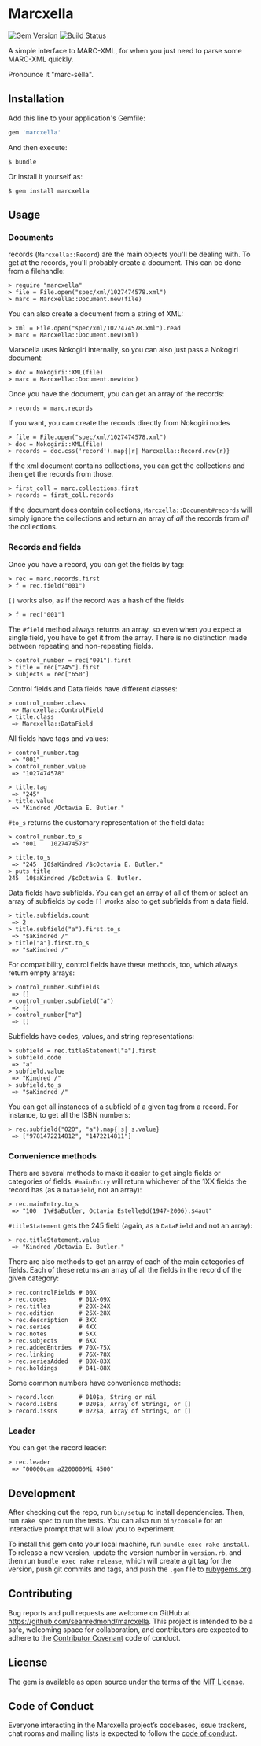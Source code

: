 # Marcxella

[![Gem Version](http://img.shields.io/gem/v/marcxella.svg)][gem]
[![Build Status](http://img.shields.io/travis/seanredmond/marcxella.svg)][travis]

[gem]: https://rubygems.org/gems/marcxella
[travis]: http://travis-ci.org/seanredmond/marcxella

A simple interface to MARC-XML, for when you just need to parse some
MARC-XML quickly.

Pronounce it "marc-sélla".

## Installation

Add this line to your application's Gemfile:

```ruby
gem 'marcxella'
```

And then execute:

    $ bundle

Or install it yourself as:

    $ gem install marcxella

## Usage

### Documents

records (`Marcxella::Record`) are the main objects you'll be dealing with. To get at the records, you'll probably create a document. This can be done from a filehandle:

    > require "marcxella"
    > file = File.open("spec/xml/1027474578.xml")
    > marc = Marcxella::Document.new(file)
    
You can also create a document from a string of XML:

    > xml = File.open("spec/xml/1027474578.xml").read
    > marc = Marcxella::Document.new(xml)
    
Marxcella uses Nokogiri internally, so you can also just pass a Nokogiri
document:

    > doc = Nokogiri::XML(file)
    > marc = Marcxella::Document.new(doc)
    
Once you have the document, you can get an array of the records:

    > records = marc.records
    
If you want, you can create the records directly from Nokogiri nodes

    > file = File.open("spec/xml/1027474578.xml")
    > doc = Nokogiri::XML(file)
    > records = doc.css('record').map{|r| Marcxella::Record.new(r)}
    
If the xml document contains collections, you can get the collections and then
get the records from those.

    > first_coll = marc.collections.first
    > records = first_coll.records

If the document does contain collections, `Marcxella::Document#records` will
simply ignore the collections and return an array of _all_ the records from
_all_ the collections.

### Records and fields

Once you have a record, you can get the fields by tag:

    > rec = marc.records.first
    > f = rec.field("001")
    
`[]` works also, as if the record was a hash of the fields

    > f = rec["001"]
	
The `#field` method always returns an array, so even when you expect a single
field, you have to get it from the array. There is no distinction made between
repeating and non-repeating fields.

    > control_number = rec["001"].first
    > title = rec["245"].first
    > subjects = rec["650"]

Control fields and Data fields have different classes:

    > control_number.class
     => Marcxella::ControlField
    > title.class
     => Marcxella::DataField

All fields have tags and values:

    > control_number.tag
     => "001"
    > control_number.value
     => "1027474578"

    > title.tag
     => "245"
    > title.value
     => "Kindred /Octavia E. Butler."
     
`#to_s` returns the customary representation of the field data:

    > control_number.to_s
     => "001    1027474578"

    > title.to_s
     => "245  10$aKindred /$cOctavia E. Butler."
    > puts title
    245  10$aKindred /$cOctavia E. Butler.
    
Data fields have subfields. You can get an array of all of them or select an
array of subfields by code `[]` works also to get subfields from a data field.

    > title.subfields.count
     => 2
    > title.subfield("a").first.to_s
     => "$aKindred /"
    > title["a"].first.to_s
     => "$aKindred /"

For compatibility, control fields have these methods, too, which always return
empty arrays:

    > control_number.subfields
     => []
    > control_number.subfield("a")
     => []
    > control_number["a"]
     => []

Subfields have codes, values, and string representations:

    > subfield = rec.titleStatement["a"].first
    > subfield.code
     => "a"
    > subfield.value
     => "Kindred /"
    > subfield.to_s
     => "$aKindred /"
     
You can get all instances of a subfield of a given tag from a
record. For instance, to get all the ISBN numbers:

    > rec.subfield("020", "a").map{|s| s.value}
     => ["9781472214812", "1472214811"]

### Convenience methods

There are several methods to make it easier to get single fields or categories
of fields. `#mainEntry` will return whichever of the 1XX fields the record has
(as a `DataField`, not an array):

    > rec.mainEntry.to_s
     => "100  1\#$aButler, Octavia Estelle$d(1947-2006).$4aut"

`#titleStatement` gets the 245 field (again, as a `DataField` and not an array):

    > rec.titleStatement.value
     => "Kindred /Octavia E. Butler."

There are also methods to get an array of each of the main categories of
fields. Each of these returns an array of all the fields in the record of the
given category:

    > rec.controlFields # 00X
    > rec.codes         # 01X-09X
    > rec.titles        # 20X-24X
    > rec.edition       # 25X-28X
    > rec.description   # 3XX
    > rec.series        # 4XX
    > rec.notes         # 5XX
    > rec.subjects      # 6XX
    > rec.addedEntries  # 70X-75X
    > rec.linking       # 76X-78X
    > rec.seriesAdded   # 80X-83X
    > rec.holdings      # 841-88X

Some common numbers have convenience methods:

    > record.lccn       # 010$a, String or nil
    > record.isbns      # 020$a, Array of Strings, or []
    > record.issns      # 022$a, Array of Strings, or []

### Leader

You can get the record leader:

    > rec.leader
     => "00000cam a2200000Mi 4500"

## Development

After checking out the repo, run `bin/setup` to install dependencies. Then, run `rake spec` to run the tests. You can also run `bin/console` for an interactive prompt that will allow you to experiment.

To install this gem onto your local machine, run `bundle exec rake install`. To release a new version, update the version number in `version.rb`, and then run `bundle exec rake release`, which will create a git tag for the version, push git commits and tags, and push the `.gem` file to [rubygems.org](https://rubygems.org).

## Contributing

Bug reports and pull requests are welcome on GitHub at https://github.com/seanredmond/marcxella. This project is intended to be a safe, welcoming space for collaboration, and contributors are expected to adhere to the [Contributor Covenant](http://contributor-covenant.org) code of conduct.

## License

The gem is available as open source under the terms of the [MIT License](https://opensource.org/licenses/MIT).

## Code of Conduct

Everyone interacting in the Marcxella project’s codebases, issue trackers, chat rooms and mailing lists is expected to follow the [code of conduct](https://github.com/seanredmond/marcxella/blob/master/CODE_OF_CONDUCT.md).
